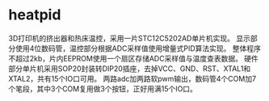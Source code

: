 # heatpid
3D打印机的挤出器和热床温控，采用一片STC12C5202AD单片机实现。 
显示部分使用4位数码管，温控部分根据ADC采样值使用增量式PID算法实现。 
整体程序不超过2kb，片内EEPROM使用一个扇区存储ADC采样值与温度查表数据。 
硬件部分单片机采用SOP20封装转DIP20插座，去掉VCC、GND、RST、XTAL1和XTAL2，共有15个IO口可用。 
两路adc加两路软pwm输出，数码管4个COM加7个笔段，其中3个COM复用做3个按钮，正好用满15个IO口。
